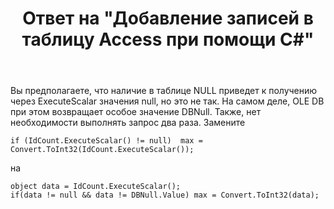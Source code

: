 ﻿---
title: "Ответ на \"Добавление записей в таблицу Access при помощи C#\""
se.owner.user_id: 240512
se.owner.display_name: "MSDN.WhiteKnight"
se.owner.link: "https://ru.stackoverflow.com/users/240512/msdn-whiteknight"
se.answer_id: 890345
se.question_id: 889915
se.post_type: answer
se.is_accepted: True
---
<p>Вы предполагаете, что наличие в таблице NULL приведет к получению через ExecuteScalar значения null, но это не так. На самом деле, OLE DB при этом возвращает особое значение DBNull. Также, нет необходимости выполнять запрос два раза. Замените</p>

<pre><code>if (IdCount.ExecuteScalar() != null)  max = Convert.ToInt32(IdCount.ExecuteScalar());
</code></pre>

<p>на</p>

<pre><code>object data = IdCount.ExecuteScalar();
if(data != null &amp;&amp; data != DBNull.Value) max = Convert.ToInt32(data);
</code></pre>
